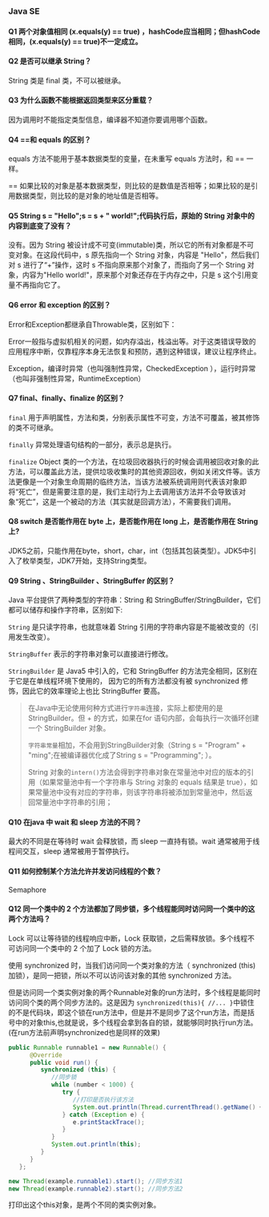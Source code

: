 ### Java SE

#### Q1 两个对象值相同 (x.equals(y) == true) ，hashCode应当相同；但hashCode相同，(x.equals(y) == true)不一定成立。



#### Q2 是否可以继承 String？

String 类是 final 类，不可以被继承。



#### Q3 为什么函数不能根据返回类型来区分重载？

因为调用时不能指定类型信息，编译器不知道你要调用哪个函数。 



#### Q4 ==和 equals 的区别？

equals 方法不能用于基本数据类型的变量，在未重写 equals 方法时，和 == 一样。

== 如果比较的对象是基本数据类型，则比较的是数值是否相等；如果比较的是引用数据类型，则比较的是对象的地址值是否相等。 



#### Q5 String s = "Hello";s = s + " world!";代码执行后，原始的 String 对象中的内容到底变了没有？

没有。因为 String 被设计成不可变(immutable)类，所以它的所有对象都是不可变对象。在这段代码中，s 原先指向一个 String 对象，内容是 "Hello"，然后我们对 s 进行了“+”操作，这时 s 不指向原来那个对象了，而指向了另一个 String 对象，内容为"Hello world!"，原来那个对象还存在于内存之中，只是 s 这个引用变量不再指向它了。 



#### Q6 error 和 exception 的区别？

Error和Exception都继承自Throwable类，区别如下：

Error一般指与虚拟机相关的问题，如内存溢出，栈溢出等。对于这类错误导致的应用程序中断，仅靠程序本身无法恢复和预防，遇到这种错误，建议让程序终止。

Exception，编译时异常（也叫强制性异常，CheckedException ），运行时异常（也叫非强制性异常，RuntimeException）



#### Q7 final、finally、finalize 的区别？

``final`` 用于声明属性，方法和类，分别表示属性不可变，方法不可覆盖，被其修饰的类不可继承。 

``finally`` 异常处理语句结构的一部分，表示总是执行。 

``finalize`` Object 类的一个方法，在垃圾回收器执行的时候会调用被回收对象的此方法，可以覆盖此方法，提供垃圾收集时的其他资源回收，例如关闭文件等。该方法更像是一个对象生命周期的临终方法，当该方法被系统调用则代表该对象即将“死亡”，但是需要注意的是，我们主动行为上去调用该方法并不会导致该对象“死亡”，这是一个被动的方法（其实就是回调方法），不需要我们调用。



#### Q8 switch 是否能作用在 byte 上，是否能作用在 long 上，是否能作用在 String上?

JDK5之前，只能作用在byte，short，char，int（包括其包装类型）。JDK5中引入了枚举类型，JDK7开始，支持String类型。



#### Q9 String 、StringBuilder 、StringBuffer 的区别？

Java 平台提供了两种类型的字符串：String 和 StringBuffer/StringBuilder，它们都可以储存和操作字符串，区别如下: 

``String`` 是只读字符串，也就意味着 String 引用的字符串内容是不能被改变的（引用发生改变）。

``StringBuffer`` 表示的字符串对象可以直接进行修改。 

``StringBuilder`` 是 Java5 中引入的，它和 StringBuffer 的方法完全相同，区别在于它是在单线程环境下使用的， 因为它的所有方法都没有被 synchronized 修饰，因此它的效率理论上也比 StringBuffer 要高。 

> 在Java中无论使用何种方式进行``字符串``连接，实际上都使用的是StringBuilder。但 + 的方式，如果在for 语句内部，会每执行一次循环创建一个 StringBuilder 对象。
>
>  ``字符串常量``相加，不会用到StringBuilder对象（String s = "Program" + "ming";在被编译器优化成了String s = "Programming"; ）。
>
> String 对象的``intern()``方法会得到字符串对象在常量池中对应的版本的引用（如果常量池中有一个字符串与 String 对象的 equals 结果是 true），如果常量池中没有对应的字符串，则该字符串将被添加到常量池中，然后返 回常量池中字符串的引用；



#### Q10 在java 中 wait 和 sleep 方法的不同？  

最大的不同是在等待时 wait 会释放锁，而 sleep 一直持有锁。wait 通常被用于线程间交互，sleep 通常被用于暂停执行。



#### Q11 如何控制某个方法允许并发访问线程的个数？

Semaphore



#### Q12 同一个类中的 2 个方法都加了同步锁，多个线程能同时访问同一个类中的这两个方法吗？

Lock 可以让等待锁的线程响应中断，Lock 获取锁，之后需释放锁。多个线程不可访问同一个类中的 2 个加了 Lock 锁的方法。

使用 synchronized 时，当我们访问同一个类对象的方法（ synchronized (this) 加锁），是同一把锁，所以不可以访问该对象的其他 synchronized 方法。

但是访问同一个类实例对象的两个Runnable对象的run方法时，多个线程是能同时访问同个类的两个同步方法的。这是因为
`synchronized(this){ //... }`中锁住的不是代码块，即这个锁在run方法中，但是并不是同步了这个run方法，而是括号中的对象this,也就是说，多个线程会拿到各自的锁，就能够同时执行run方法。(在run方法前声明synchronized也是同样的效果)

```java
public Runnable runnable1 = new Runnable() {
      @Override
      public void run() {
         synchronized (this) {
            //同步锁
            while (number < 1000) {
               try {
                  //打印是否执行该方法
                  System.out.println(Thread.currentThread().getName() + " run1: " + number++);
               } catch (Exception e) {
                  e.printStackTrace();
               }
            }
            System.out.println(this);
         }
      }
   };

new Thread(example.runnable1).start(); //同步方法1
new Thread(example.runnable2).start(); //同步方法2
```

打印出这个this对象，是两个不同的类实例对象。

